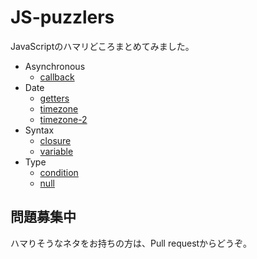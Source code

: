 JS-puzzlers
===

JavaScriptのハマリどころまとめてみました。

* Asynchronous
    * [callback](./src/asynchronous/callback/q.md)
* Date
    * [getters](./src/date/getters/q.md)
    * [timezone](src/date/timezone/q.md)
    * [timezone-2](./src/date/timezone-2/q.md)
* Syntax
    * [closure](./src/syntax/closure/q.md)
    * [variable](./src/syntax/variable/q.md)
* Type
    * [condition](./src/type/condition/q.md)
    * [null](./src/type/null/q.md)

## 問題募集中

ハマりそうなネタをお持ちの方は、Pull requestからどうぞ。
